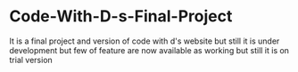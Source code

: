 # Code-With-D-s-Final-Project
It is a final project and version of code with d's website but still it is under development but few of feature are now available as working but still it is on trial version  
